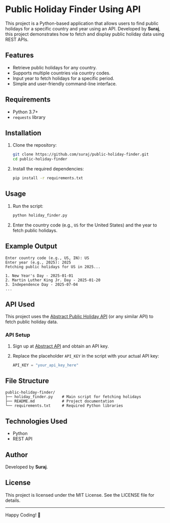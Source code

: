 # Public Holiday Finder Using API

This project is a Python-based application that allows users to find public holidays for a specific country and year using an API. Developed by **Suraj**, this project demonstrates how to fetch and display public holiday data using REST APIs.

## Features

- Retrieve public holidays for any country.
- Supports multiple countries via country codes.
- Input year to fetch holidays for a specific period.
- Simple and user-friendly command-line interface.

## Requirements

- Python 3.7+
- `requests` library

## Installation

1. Clone the repository:

   ```bash
   git clone https://github.com/suraj/public-holiday-finder.git
   cd public-holiday-finder
   ```

2. Install the required dependencies:

   ```bash
   pip install -r requirements.txt
   ```

## Usage

1. Run the script:

   ```bash
   python holiday_finder.py
   ```

2. Enter the country code (e.g., `US` for the United States) and the year to fetch public holidays.

## Example Output

```plaintext
Enter country code (e.g., US, IN): US
Enter year (e.g., 2025): 2025
Fetching public holidays for US in 2025...

1. New Year's Day - 2025-01-01
2. Martin Luther King Jr. Day - 2025-01-20
3. Independence Day - 2025-07-04
...
```

## API Used

This project uses the [Abstract Public Holiday API](https://www.abstractapi.com/holiday-api) (or any similar API) to fetch public holiday data.

### API Setup

1. Sign up at [Abstract API](https://www.abstractapi.com/) and obtain an API key.
2. Replace the placeholder `API_KEY` in the script with your actual API key:

   ```python
   API_KEY = "your_api_key_here"
   ```

## File Structure

```plaintext
public-holiday-finder/
├── holiday_finder.py    # Main script for fetching holidays
├── README.md            # Project documentation
└── requirements.txt     # Required Python libraries
```

## Technologies Used

- Python
- REST API

## Author

Developed by **Suraj**.

## License

This project is licensed under the MIT License. See the LICENSE file for details.

---

Happy Coding! 🚀
